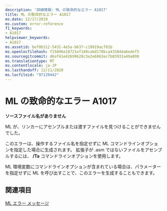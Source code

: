 ```yaml
---
description: '詳細情報: ML の致命的なエラー A1017'
title: ML の致命的なエラー A1017
ms.date: 12/17/2019
ms.custom: error-reference
f1_keywords:
- A1017
helpviewer_keywords:
- A1017
ms.assetid: bef0b312-5431-4e5a-b637-c19919acf01b
ms.openlocfilehash: f15896e18721ef149cabd178bca433844a6edef5
ms.sourcegitcommit: d6af41e42699628c3e2e6063ec7b03931a49a098
ms.translationtype: MT
ms.contentlocale: ja-JP
ms.lasthandoff: 12/11/2020
ms.locfileid: "97129442"
---
```

# <a name="ml-fatal-error-a1017"></a>ML の致命的なエラー A1017

**ソースファイル名がありません**

ML が、リンカーにアセンブルまたは渡すファイルを見つけることができませんでした。

このエラーは、操作するファイル名を指定せずに ML コマンドラインオプションを指定した場合に生成されます。 拡張子が .asm ではないファイルをアセンブルするには、 **/Ta** コマンドラインオプションを使用します。

ML 環境変数にコマンドラインオプションが含まれている場合は、パラメーターを指定せずに ML を呼び出すことで、このエラーを生成することもできます。

## <a name="see-also"></a>関連項目

[ML エラー メッセージ](ml-error-messages.md)
